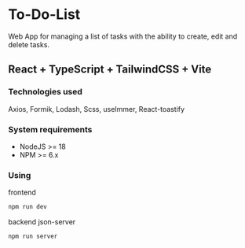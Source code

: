# To-Do-List
Web App for managing a list of tasks with the ability to create, edit and delete tasks.

## React + TypeScript + TailwindCSS + Vite

### Technologies used

Axios, Formik, Lodash, Scss, useImmer, React-toastify

### System requirements

* NodeJS >= 18
* NPM >= 6.x

### Using

frontend
```sh
npm run dev
```

backend json-server
```sh
npm run server
```
